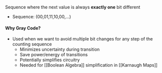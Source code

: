 Sequence where the next value is always **exactly one** bit different

- Sequence: (00,01,11,10,00,...)

#### Why Gray Code?
- Used when we want to avoid multiple bit changes for any step of the counting sequence
	- Minimizes uncertainty during transition
	- Save power/energy of transitions
	- Potentially simplifies circuitry
	- Needed for [[Boolean Algebra]] simplification in [[Karnaugh Maps]]